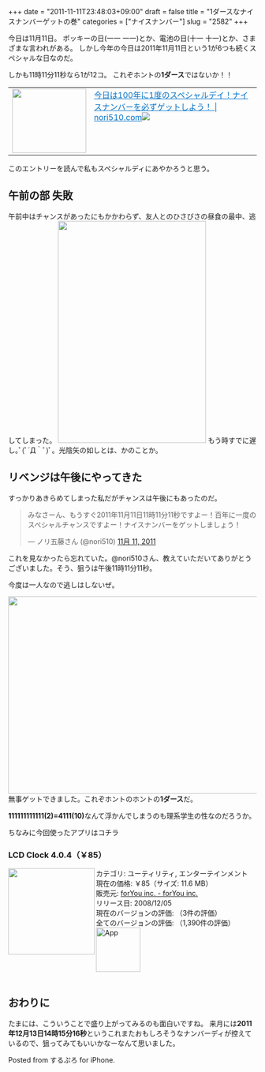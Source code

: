 +++
date = "2011-11-11T23:48:03+09:00"
draft = false
title = "1ダースなナイスナンバーゲットの巻"
categories = ["ナイスナンバー"]
slug = "2582"
+++

今日は11月11日。
ポッキーの日(一一 一一)とか、電池の日(十一 十一)とか、さまざまな言われがある。
しかし今年の今日は2011年11月11日という1が6つも続くスペシャルな日なのだ。

<!--more-->
しかも11時11分11秒なら1が12コ。
これぞホントの<strong>1ダース</strong>ではないか！！

<table border="0"><td valign="top" width="150"><a href="http://nori510.com/archives/5996" target="_blank"><img border="0" src="http://capture.heartrails.com/150x130/shadow?http://nori510.com/archives/5996" width="150" height="130" /></a></td><td valign="top"><a style="color:#0070C5;" href="http://nori510.com/archives/5996" target="_blank">今日は100年に1度のスペシャルデイ！ナイスナンバーを必ずゲットしよう！ | nori510.com</a><a href="http://b.hatena.ne.jp/entry/http://nori510.com/archives/5996" target="_blank"><img border="0" src="http://b.hatena.ne.jp/entry/image/http://nori510.com/archives/5996" /></a></td></table>
このエントリーを読んで私もスペシャルディにあやかろうと思う。

<h2>午前の部 失敗</h2>
午前中はチャンスがあったにもかかわらず、友人とのひさびさの昼食の最中、逃してしまった。

<img alt="" src="http://knk-n.com/wp-content/uploads/2011/11/slooProImg_20111111234801.png" width="300" height="450" class="slooProImg" />
もう時すでに遅し｡ﾟ(ﾟ´Д｀ﾟ)ﾟ。光陰矢の如しとは、かのことか。

<h2>リベンジは午後にやってきた</h2>
すっかりあきらめてしまった私だがチャンスは午後にもあったのだ。

<blockquote class="twitter-tweet" lang="ja"><p>みなさーん、もうすぐ2011年11月11日11時11分11秒ですよー！百年に一度のスペシャルチャンスですよー！ナイスナンバーをゲットしましょう！</p>&mdash; ノリ五藤さん (@nori510) <a href="https://twitter.com/nori510/status/134994872133365760" data-datetime="2011-11-11T14:04:20+00:00">11月 11, 2011</a></blockquote>

これを見なかったら忘れていた。@nori510さん、教えていただいてありがとうございました。そう、狙うは午後11時11分11秒。

今度は一人なので逃しはしないぜ。

<img src="http://knk-n.com/wp-content/uploads/2011/11/slooProImg_20111111234745.png" alt="" width="600" height="400" class="slooProImg" />
無事ゲットできました。これぞホントのホントの<strong>1ダース</strong>だ。

<strong>111111111111(2)=4111(10)</strong>なんて浮かんでしまうのも理系学生の性なのだろうか。

ちなみに今回使ったアプリはコチラ
<h3>LCD Clock 4.0.4（￥85）</h3><a href="http://click.linksynergy.com/fs-bin/stat?id=48HB7K3zmMg&offerid=94348&type=3&subid=0&tmpid=2192&RD_PARM1=http%253A%252F%252Fitunes.apple.com%252Fjp%252Fapp%252Flcd-clock%252Fid295737235%253Fmt%253D8%2526uo%253D4%2526partnerId%253D30" target="_blank" rel="nofollow"><img class="apphtml_appicn" width="175" class="alignleft" align="left" src="http://a4.mzstatic.com/us/r1000/109/Purple/1f/a4/ea/mzl.arfuladc.175x175-75.jpg"></a> カテゴリ: ユーティリティ, エンターテインメント<br> 現在の価格: ￥85（サイズ: 11.6 MB）<br> 販売元: <a href="http://click.linksynergy.com/fs-bin/stat?id=48HB7K3zmMg&offerid=94348&type=3&subid=0&tmpid=2192&RD_PARM1=http%253A%252F%252Fitunes.apple.com%252Fjp%252Fartist%252Fforyou-inc.%252Fid295737238%253Fuo%253D4%2526partnerId%253D30" target="_blank" rel="nofollow">forYou inc. - forYou inc.</a><br> リリース日: 2008/12/05<br> 現在のバージョンの評価: <img alt="" src="http://r.mzstatic.com/htmlResources/63F7/images/rating_star.png"><img alt="" src="http://r.mzstatic.com/htmlResources/63F7/images/rating_star.png"><img alt="" src="http://r.mzstatic.com/htmlResources/63F7/images/rating_star.png"><img alt="" src="http://r.mzstatic.com/htmlResources/63F7/images/rating_star.png"><img alt="" src="http://r.mzstatic.com/htmlResources/63F7/images/rating_star_half.png">（3件の評価）<br> 全てのバージョンの評価: <img alt="" src="http://r.mzstatic.com/htmlResources/63F7/images/rating_star.png"><img alt="" src="http://r.mzstatic.com/htmlResources/63F7/images/rating_star.png"><img alt="" src="http://r.mzstatic.com/htmlResources/63F7/images/rating_star.png"><img alt="" src="http://r.mzstatic.com/htmlResources/63F7/images/rating_star_half.png">（1,390件の評価）<br><a href="http://click.linksynergy.com/fs-bin/stat?id=48HB7K3zmMg&offerid=94348&type=3&subid=0&tmpid=2192&RD_PARM1=http%253A%252F%252Fitunes.apple.com%252Fjp%252Fapp%252Flcd-clock%252Fid295737235%253Fmt%253D8%2526uo%253D4%2526partnerId%253D30" target="_blank" rel="nofollow"><img class="apphtml_icn" src="http://r.mzstatic.com/htmlResources/2338/images/viewinitunes_jp.png" width="90" alt="App"></a> <br> <br>

<h2>おわりに</h2>
たまには、こういうことで盛り上がってみるのも面白いですね。
来月には<strong>2011年12月13日14時15分16秒</strong>というこれまたおもしろそうなナンバーディが控えているので、狙ってみてもいいかなーなんて思いました。

Posted from するぷろ for iPhone.
